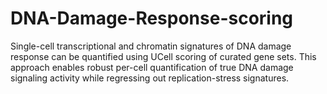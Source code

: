 # DNA-Damage-Response-scoring

Single-cell transcriptional and chromatin signatures of DNA damage response can be quantified using UCell scoring of curated gene sets. This approach enables robust per-cell quantification of true DNA damage signaling activity  while regressing out replication-stress signatures.

